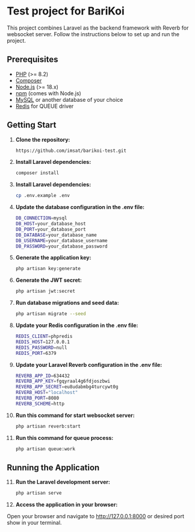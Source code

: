 # Test project for BariKoi

This project combines Laravel as the backend framework with Reverb for websocket server. Follow the instructions below to set up and run the project.

## Prerequisites

- [PHP](https://www.php.net/) (>= 8.2)
- [Composer](https://getcomposer.org/)
- [Node.js](https://nodejs.org/) (>= 18.x)
- [npm](https://www.npmjs.com/) (comes with Node.js)
- [MySQL](https://www.mysql.com/) or another database of your choice
- [Redis](https://redis.io/) for QUEUE driver

## Getting Start

1. **Clone the repository:**

   ```bash
   https://github.com/imsat/barikoi-test.git

2. **Install Laravel dependencies:**

    ```bash
   composer install

3. **Install Laravel dependencies:**

    ```bash
    cp .env.example .env

4. **Update the database configuration in the .env file:**
    ```bash
    DB_CONNECTION=mysql
    DB_HOST=your_database_host
    DB_PORT=your_database_port
    DB_DATABASE=your_database_name
    DB_USERNAME=your_database_username
    DB_PASSWORD=your_database_password

5. **Generate the application key:**
    ```bash
   php artisan key:generate

6. **Generate the JWT secret:**
    ```bash
    php artisan jwt:secret

7. **Run database migrations and seed data:**
    ```bash
    php artisan migrate --seed

8. **Update your Redis configuration in the .env file:**
    ```bash
    REDIS_CLIENT=phpredis
    REDIS_HOST=127.0.0.1
    REDIS_PASSWORD=null
    REDIS_PORT=6379

9. **Update your Laravel Reverb configuration in the .env file:**
    ```bash
    REVERB_APP_ID=634432
    REVERB_APP_KEY=fgqyraal4g6fdjoszbwi
    REVERB_APP_SECRET=eu8udabmbg4turcywt0g
    REVERB_HOST="localhost"
    REVERB_PORT=8080
    REVERB_SCHEME=http

9. **Run this command for start websocket server:**
    ```bash
    php artisan reverb:start

10. **Run this command for queue process:**
    ```bash
    php artisan queue:work
    
## Running the Application

11. **Run the Laravel development server:**
    ```bash
    php artisan serve

12. **Access the application in your browser:**

Open your browser and navigate to http://127.0.0.1:8000 or desired port show in your terminal.


   
   
    

